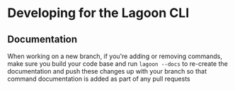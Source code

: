 # Developing for the Lagoon CLI

## Documentation
When working on a new branch, if you're  adding or removing commands, make sure you build your code base and run `lagoon --docs` to re-create the documentation and push these changes up with your branch so that command documentation is added as part of any pull requests
